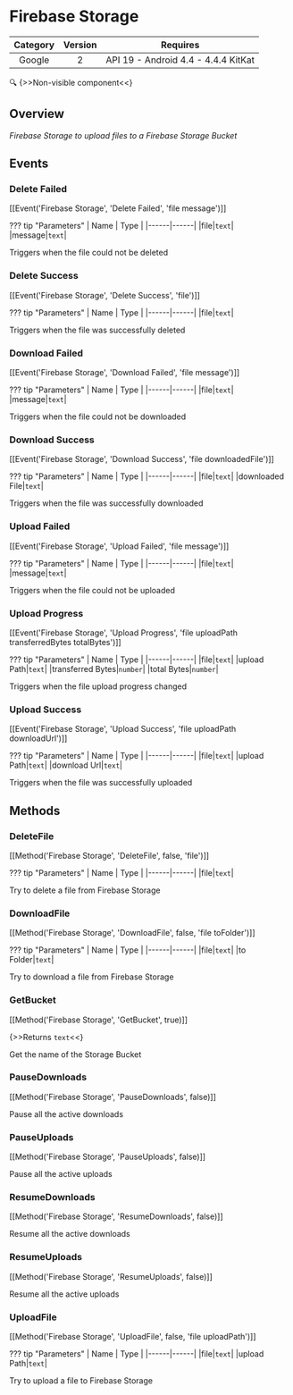 # Firebase Storage

| Category | Version | Requires |
|:--------:|:-------:|:--------:|
|Google|2|API 19 - Android 4.4 - 4.4.4 KitKat|

:mag: {>>Non-visible component<<}

## Overview

_Firebase Storage to upload files to a Firebase Storage Bucket_

## Events

### Delete Failed

[[Event('Firebase Storage', 'Delete Failed', 'file message')]]

??? tip "Parameters"
    | Name | Type |
    |------|------|
    |file|`text`|
    |message|`text`|


Triggers when the file could not be deleted

### Delete Success

[[Event('Firebase Storage', 'Delete Success', 'file')]]

??? tip "Parameters"
    | Name | Type |
    |------|------|
    |file|`text`|


Triggers when the file was successfully deleted

### Download Failed

[[Event('Firebase Storage', 'Download Failed', 'file message')]]

??? tip "Parameters"
    | Name | Type |
    |------|------|
    |file|`text`|
    |message|`text`|


Triggers when the file could not be downloaded

### Download Success

[[Event('Firebase Storage', 'Download Success', 'file downloadedFile')]]

??? tip "Parameters"
    | Name | Type |
    |------|------|
    |file|`text`|
    |downloaded File|`text`|


Triggers when the file was successfully downloaded

### Upload Failed

[[Event('Firebase Storage', 'Upload Failed', 'file message')]]

??? tip "Parameters"
    | Name | Type |
    |------|------|
    |file|`text`|
    |message|`text`|


Triggers when the file could not be uploaded

### Upload Progress

[[Event('Firebase Storage', 'Upload Progress', 'file uploadPath transferredBytes totalBytes')]]

??? tip "Parameters"
    | Name | Type |
    |------|------|
    |file|`text`|
    |upload Path|`text`|
    |transferred Bytes|`number`|
    |total Bytes|`number`|


Triggers when the file upload progress changed

### Upload Success

[[Event('Firebase Storage', 'Upload Success', 'file uploadPath downloadUrl')]]

??? tip "Parameters"
    | Name | Type |
    |------|------|
    |file|`text`|
    |upload Path|`text`|
    |download Url|`text`|


Triggers when the file was successfully uploaded

## Methods

### DeleteFile

[[Method('Firebase Storage', 'DeleteFile', false, 'file')]]

??? tip "Parameters"
    | Name | Type |
    |------|------|
    |file|`text`|


Try to delete a file from Firebase Storage

### DownloadFile

[[Method('Firebase Storage', 'DownloadFile', false, 'file toFolder')]]

??? tip "Parameters"
    | Name | Type |
    |------|------|
    |file|`text`|
    |to Folder|`text`|


Try to download a file from Firebase Storage

### GetBucket

[[Method('Firebase Storage', 'GetBucket', true)]]

{>>Returns `text`<<}

Get the name of the Storage Bucket

### PauseDownloads

[[Method('Firebase Storage', 'PauseDownloads', false)]]

Pause all the active downloads

### PauseUploads

[[Method('Firebase Storage', 'PauseUploads', false)]]

Pause all the active uploads

### ResumeDownloads

[[Method('Firebase Storage', 'ResumeDownloads', false)]]

Resume all the active downloads

### ResumeUploads

[[Method('Firebase Storage', 'ResumeUploads', false)]]

Resume all the active uploads

### UploadFile

[[Method('Firebase Storage', 'UploadFile', false, 'file uploadPath')]]

??? tip "Parameters"
    | Name | Type |
    |------|------|
    |file|`text`|
    |upload Path|`text`|


Try to upload a file to Firebase Storage